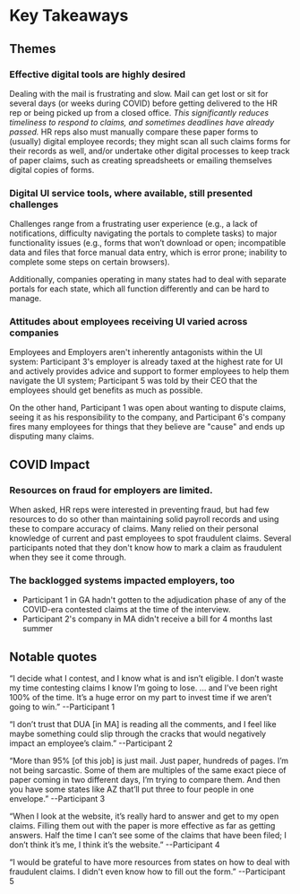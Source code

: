 # Key Takeaways

## Themes

### **Effective digital tools are highly desired**

Dealing with the mail is frustrating and slow. Mail can get lost or sit for several days \(or weeks during COVID\) before getting delivered to the HR rep or being picked up from a closed office. _This significantly reduces timeliness to respond to claims, and sometimes deadlines have already passed._ HR reps also must manually compare these paper forms to \(usually\) digital employee records; they might scan all such claims forms for their records as well, and/or undertake other digital processes to keep track of paper claims, such as creating spreadsheets or emailing themselves digital copies of forms.

### **Digital UI service tools, where available, still presented challenges**

Challenges range from a frustrating user experience \(e.g., a lack of notifications, difficulty navigating the portals to complete tasks\) to major functionality issues \(e.g., forms that won’t download or open; incompatible data and files that force manual data entry, which is error prone; inability to complete some steps on certain browsers\). 

Additionally, companies operating in many states had to deal with separate portals for each state, which all function differently and can be hard to manage.

### Attitudes about employees receiving UI varied across companies

Employees and Employers aren't inherently antagonists within the UI system: Participant 3's employer is already taxed at the highest rate for UI and actively provides advice and support to former employees to help them navigate the UI system; Participant 5 was told by their CEO that the employees should get benefits as much as possible. 

On the other hand, Participant 1 was open about wanting to dispute claims, seeing it as his responsibility to the company, and Participant 6's company fires many employees for things that they believe are "cause" and ends up disputing many claims.

## COVID Impact

### Resources on fraud for employers are limited. 

When asked, HR reps were interested in preventing fraud, but had few resources to do so other than maintaining solid payroll records and using these to compare accuracy of claims. Many relied on their personal knowledge of current and past employees to spot fraudulent claims. Several participants noted that they don't know how to mark a claim as fraudulent when they see it come through.

### **The backlogged systems impacted employers, too**

* Participant 1 in GA hadn't gotten to the adjudication phase of any of the COVID-era contested claims at the time of the interview.
* Participant 2's company in MA didn't receive a bill for 4 months last summer

## Notable quotes

“I decide what I contest, and I know what is and isn’t eligible. I don’t waste my time contesting claims I know I’m going to lose. ... and I’ve been right 100% of the time. It’s a huge error on my part to invest time if we aren’t going to win.” --Participant 1

“I don’t trust that DUA \[in MA\] is reading all the comments, and I feel like maybe something could slip through the cracks that would negatively impact an employee’s claim.” --Participant 2

“More than 95% \[of this job\] is just mail. Just paper, hundreds of pages. I’m not being sarcastic. Some of them are multiples of the same exact piece of paper coming in two different days, I’m trying to compare them. And then you have some states like AZ that’ll put three to four people in one envelope.” --Participant 3

“When I look at the website, it’s really hard to answer and get to my open claims. Filling them out with the paper is more effective as far as getting answers. Half the time I can’t see some of the claims that have been filed; I don’t think it’s me, I think it’s the website.” --Participant 4

“I would be grateful to have more resources from states on how to deal with fraudulent claims. I didn't even know how to fill out the form.” --Participant 5

